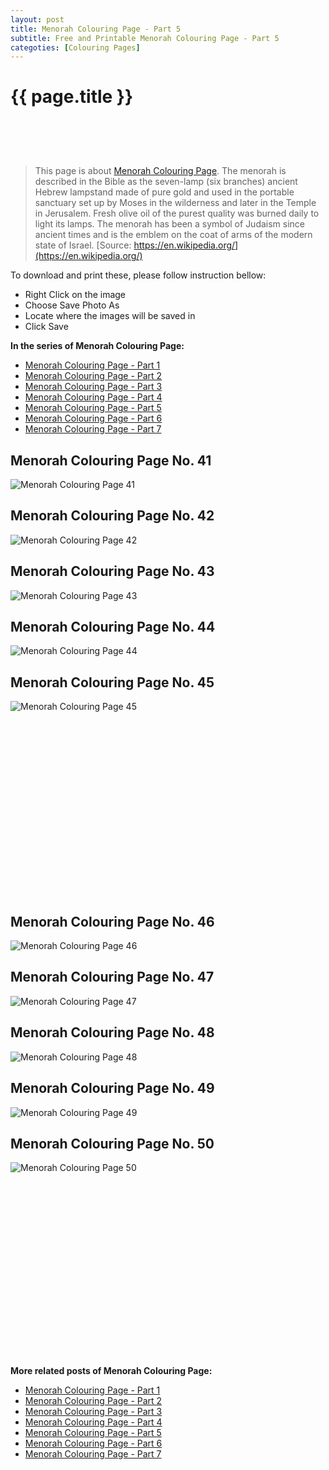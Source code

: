```yaml
---
layout: post
title: Menorah Colouring Page - Part 5
subtitle: Free and Printable Menorah Colouring Page - Part 5
categoties: [Colouring Pages]
---
```

{{ page.title }}
================
<script async src="//pagead2.googlesyndication.com/pagead/js/adsbygoogle.js"></script><!-- UnderTitleAds --> <ins class="adsbygoogle" style="display:inline-block;width:468px;height:60px" data-ad-client="ca-pub-6753140515841889" data-ad-slot="4010138290"></ins><script> (adsbygoogle = window.adsbygoogle || []).push({}); </script>

> This page is about [Menorah Colouring Page](https://freecoloringpages.github.io/). The menorah is described in the Bible as the seven-lamp (six branches) ancient Hebrew lampstand made of pure gold and used in the portable sanctuary set up by Moses in the wilderness and later in the Temple in Jerusalem. Fresh olive oil of the purest quality was burned daily to light its lamps. The menorah has been a symbol of Judaism since ancient times and is the emblem on the coat of arms of the modern state of Israel. [Source: https://en.wikipedia.org/](https://en.wikipedia.org/)

To download and print these, please follow instruction bellow:
* Right Click on the image 
* Choose Save Photo As 
* Locate where the images will be saved in 
* Click Save

**In the series of Menorah Colouring Page:**

* [Menorah Colouring Page - Part 1](https://freecoloringpages.github.io/2017/12/05/Menorah-Colouring-Page-part-1.html)
* [Menorah Colouring Page - Part 2](https://freecoloringpages.github.io/2017/12/05/Menorah-Colouring-Page-part-2.html)
* [Menorah Colouring Page - Part 3](https://freecoloringpages.github.io/2017/12/05/Menorah-Colouring-Page-part-3.html)
* [Menorah Colouring Page - Part 4](https://freecoloringpages.github.io/2017/12/05/Menorah-Colouring-Page-part-4.html)
* [Menorah Colouring Page - Part 5](https://freecoloringpages.github.io/2017/12/05/Menorah-Colouring-Page-part-5.html)
* [Menorah Colouring Page - Part 6](https://freecoloringpages.github.io/2017/12/05/Menorah-Colouring-Page-part-6.html)
* [Menorah Colouring Page - Part 7](https://freecoloringpages.github.io/2017/12/05/Menorah-Colouring-Page-part-7.html)

## Menorah Colouring Page No. 41
![Menorah Colouring Page 41](https://freecoloringpages.github.io/img3/Menorah-Colouring-Page%20(41).jpg "Menorah Colouring Page 41")

## Menorah Colouring Page No. 42
![Menorah Colouring Page 42](https://freecoloringpages.github.io/img3/Menorah-Colouring-Page%20(42).jpg "Menorah Colouring Page 42")

## Menorah Colouring Page No. 43
![Menorah Colouring Page 43](https://freecoloringpages.github.io/img3/Menorah-Colouring-Page%20(43).jpg "Menorah Colouring Page 43")

## Menorah Colouring Page No. 44
![Menorah Colouring Page 44](https://freecoloringpages.github.io/img3/Menorah-Colouring-Page%20(44).jpg "Menorah Colouring Page 44")

## Menorah Colouring Page No. 45
![Menorah Colouring Page 45](https://freecoloringpages.github.io/img3/Menorah-Colouring-Page%20(45).jpg "Menorah Colouring Page 45")

<script async src="//pagead2.googlesyndication.com/pagead/js/adsbygoogle.js"></script><!-- Texxtonly --><ins class="adsbygoogle" style="display:inline-block;width:336px;height:280px" data-ad-client="ca-pub-6753140515841889" data-ad-slot="3207852233"></ins><script>(adsbygoogle = window.adsbygoogle || []).push({}); </script>

## Menorah Colouring Page No. 46
![Menorah Colouring Page 46](https://freecoloringpages.github.io/img3/Menorah-Colouring-Page%20(46).jpg "Menorah Colouring Page 46")

## Menorah Colouring Page No. 47
![Menorah Colouring Page 47](https://freecoloringpages.github.io/img3/Menorah-Colouring-Page%20(47).jpg "Menorah Colouring Page 47")

## Menorah Colouring Page No. 48
![Menorah Colouring Page 48](https://freecoloringpages.github.io/img3/Menorah-Colouring-Page%20(48).jpg "Menorah Colouring Page 48")

## Menorah Colouring Page No. 49
![Menorah Colouring Page 49](https://freecoloringpages.github.io/img3/Menorah-Colouring-Page%20(49).jpg "Menorah Colouring Page 49")

## Menorah Colouring Page No. 50
![Menorah Colouring Page 50](https://freecoloringpages.github.io/img3/Menorah-Colouring-Page%20(50).jpg "Menorah Colouring Page 50")

<script async src="//pagead2.googlesyndication.com/pagead/js/adsbygoogle.js"></script><!-- Texxtonly --><ins class="adsbygoogle" style="display:inline-block;width:336px;height:280px" data-ad-client="ca-pub-6753140515841889" data-ad-slot="3207852233"></ins><script>(adsbygoogle = window.adsbygoogle || []).push({}); </script>

**More related posts of Menorah Colouring Page:**

* [Menorah Colouring Page - Part 1](https://freecoloringpages.github.io/2017/12/05/Menorah-Colouring-Page-part-1.html)
* [Menorah Colouring Page - Part 2](https://freecoloringpages.github.io/2017/12/05/Menorah-Colouring-Page-part-2.html)
* [Menorah Colouring Page - Part 3](https://freecoloringpages.github.io/2017/12/05/Menorah-Colouring-Page-part-3.html)
* [Menorah Colouring Page - Part 4](https://freecoloringpages.github.io/2017/12/05/Menorah-Colouring-Page-part-4.html)
* [Menorah Colouring Page - Part 5](https://freecoloringpages.github.io/2017/12/05/Menorah-Colouring-Page-part-5.html)
* [Menorah Colouring Page - Part 6](https://freecoloringpages.github.io/2017/12/05/Menorah-Colouring-Page-part-6.html)
* [Menorah Colouring Page - Part 7](https://freecoloringpages.github.io/2017/12/05/Menorah-Colouring-Page-part-7.html)

